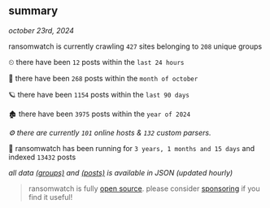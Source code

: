 
## summary
_october 23rd, 2024_

ransomwatch is currently crawling `427` sites belonging to `208` unique groups

⏲ there have been `12` posts within the `last 24 hours`

🦈 there have been `268` posts within the `month of october`

🪐 there have been `1154` posts within the `last 90 days`

🏚 there have been `3975` posts within the `year of 2024`

_⚙️ there are currently `101` online hosts & `132` custom parsers._

🦕 ransomwatch has been running for `3 years, 1 months and 15 days` and indexed `13432` posts

_all data  [(groups)](http://ransomwhat.telemetry.ltd/groups) and [(posts)](http://ransomwhat.telemetry.ltd/posts) is available in JSON (updated hourly)_

> ransomwatch is fully [open source](https://github.com/joshhighet/ransomwatch#ransomwatch--). please consider [sponsoring](https://github.com/sponsors/joshhighet) if you find it useful!
